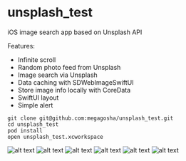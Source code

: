 # unsplash_test

iOS image search app based on Unsplash API

Features:
- Infinite scroll
- Random photo feed from Unsplash
- Image search via Unsplash
- Data caching with SDWebImageSwiftUI 
- Store image info locally with CoreData
- SwiftUI layout
- Simple alert


````
git clone git@github.com:megagosha/unsplash_test.git
cd unsplash_test
pod install
open unsplash_test.xcworkspace
````

![alt text](https://github.com/megagosha/unsplash_test/blob/main/git_assets/search_list.jpeg?raw=true)
![alt text](https://github.com/megagosha/unsplash_test/blob/main/git_assets/liked_list.jpeg?raw=true)
![alt text](https://github.com/megagosha/unsplash_test/blob/main/git_assets/liked_list2.jpeg?raw=true)
![alt text](https://github.com/megagosha/unsplash_test/blob/main/git_assets/details.jpeg?raw=true)
![alt text](https://github.com/megagosha/unsplash_test/blob/main/git_assets/details2.jpeg?raw=true)
![alt text](https://github.com/megagosha/unsplash_test/blob/main/git_assets/alert.jpeg?raw=true)
